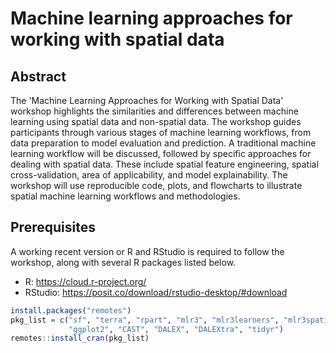 # Machine learning approaches for working with spatial data

## Abstract

The 'Machine Learning Approaches for Working with Spatial Data' workshop highlights the similarities and differences between machine learning using spatial data and non-spatial data. The workshop guides participants through various stages of machine learning workflows, from data preparation to model evaluation and prediction.
A traditional machine learning workflow will be discussed, followed by specific approaches for dealing with spatial data. These include spatial feature engineering, spatial cross-validation, area of applicability, and model explainability.
The workshop will use reproducible code, plots, and flowcharts to illustrate spatial machine learning workflows and methodologies.

## Prerequisites

A working recent version or R and RStudio is required to follow the workshop, along with several R packages listed below.

- R: <https://cloud.r-project.org/>
- RStudio: <https://posit.co/download/rstudio-desktop/#download>

```r
install.packages("remotes")
pkg_list = c("sf", "terra", "rpart", "mlr3", "mlr3learners", "mlr3spatiotempcv",
             "ggplot2", "CAST", "DALEX", "DALEXtra", "tidyr")
remotes::install_cran(pkg_list)
```

<!--
## Materials

Slides: [jakubnowosad.com](https://jakubnowosad.com/IIIRqueR_workshop/)

This repository contains the materials for the talk "Machine learning approaches for working with spatial data" given at the III Congreso & XIV Jornadas de Usuarios de R, Sevilla, Spain on 2024-11-06.

The best way to get them is to download the repository as a ZIP file from https://github.com/Nowosad/IIIRqueR_workshop_materials/archive/refs/heads/main.zip and unpack it on your computer. 
Then, you may open the .Rproj file and start working on the exercises in RStudio.
-->


